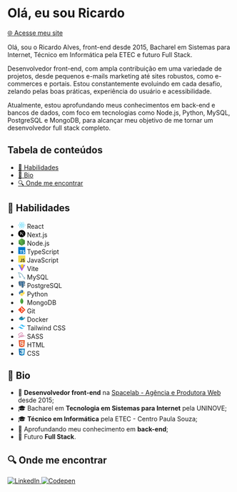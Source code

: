 # Olá, eu sou Ricardo <img src="https://media.giphy.com/media/hvRJCLFzcasrR4ia7z/giphy.gif" width="32" alt="" aria-hidden="true">

[🌐 Acesse meu site](https://ricardospalves.github.io/)

Olá, sou o Ricardo Alves, front-end desde 2015, Bacharel em Sistemas para Internet, Técnico em Informática pela ETEC e futuro Full Stack.

Desenvolvedor front-end, com ampla contribuição em uma variedade de projetos, desde pequenos e-mails marketing até sites robustos, como e-commerces e portais. Estou constantemente evoluindo em cada desafio, zelando pelas boas práticas, experiência do usuário e acessibilidade.

Atualmente, estou aprofundando meus conhecimentos em back-end e bancos de dados, com foco em tecnologias como Node.js, Python, MySQL, PostgreSQL e MongoDB, para alcançar meu objetivo de me tornar um desenvolvedor full stack completo.

## Tabela de conteúdos

- [🦾 Habilidades](#-habilidades)
- [📜 Bio](#-bio)
- [🔍 Onde me encontrar](#-onde-me-encontrar)

## 🦾 Habilidades

- <img src="https://raw.githubusercontent.com/devicons/devicon/master/icons/react/react-original.svg" width="16" alt="" aria-hidden="true"> React
- <img src="https://raw.githubusercontent.com/devicons/devicon/master/icons/nextjs/nextjs-original.svg" width="16" alt="" aria-hidden="true"> Next.js
- <img src="https://raw.githubusercontent.com/devicons/devicon/master/icons/nodejs/nodejs-original.svg" width="16" alt="" aria-hidden="true"> Node.js
- <img src="https://raw.githubusercontent.com/devicons/devicon/master/icons/typescript/typescript-original.svg" width="16" alt="" aria-hidden="true"> TypeScript
- <img src="https://raw.githubusercontent.com/devicons/devicon/master/icons/javascript/javascript-original.svg" width="16" alt="" aria-hidden="true"> JavaScript
- <img src="https://raw.githubusercontent.com/devicons/devicon/master/icons/vitejs/vitejs-original.svg" width="16" alt="" aria-hidden="true"> Vite
- <img src="https://raw.githubusercontent.com/devicons/devicon/master/icons/mysql/mysql-original.svg" width="16" alt="" aria-hidden="true"> MySQL
- <img src="https://raw.githubusercontent.com/devicons/devicon/master/icons/postgresql/postgresql-original.svg" width="16" alt="" aria-hidden="true"> PostgreSQL
- <img src="https://raw.githubusercontent.com/devicons/devicon/master/icons/python/python-original.svg" width="16" alt="" aria-hidden="true"> Python
- <img src="https://raw.githubusercontent.com/devicons/devicon/master/icons/mongodb/mongodb-original.svg" width="16" alt="" aria-hidden="true"> MongoDB
- <img src="https://raw.githubusercontent.com/devicons/devicon/master/icons/git/git-original.svg" width="16" alt="" aria-hidden="true"> Git
- <img src="https://raw.githubusercontent.com/devicons/devicon/master/icons/docker/docker-original.svg" width="16" alt="" aria-hidden="true"> Docker
- <img src="https://raw.githubusercontent.com/devicons/devicon/master/icons/tailwindcss/tailwindcss-original.svg" width="16" alt="" aria-hidden="true"> Tailwind CSS
- <img src="https://raw.githubusercontent.com/devicons/devicon/master/icons/sass/sass-original.svg" width="16" alt="" aria-hidden="true"> SASS
- <img src="https://raw.githubusercontent.com/devicons/devicon/master/icons/html5/html5-original.svg" width="16" alt="" aria-hidden="true"> HTML
- <img src="https://raw.githubusercontent.com/devicons/devicon/master/icons/css3/css3-original.svg" width="16" alt="" aria-hidden="true"> CSS

## 📜 Bio

- 💼 **Desenvolvedor front-end** na [Spacelab - Agência e Produtora Web](https://spacelab.com.br/) desde 2015;
- 🎓 Bacharel em **Tecnologia em Sistemas para Internet** pela UNINOVE;
- 🎓 **Técnico em Informática** pela ETEC - Centro Paula Souza;
- 🌱 Aprofundando meu conhecimento em **back-end**;
- 🚀 Futuro **Full Stack**.

## 🔍 Onde me encontrar

<a href="https://www.linkedin.com/in/ricardospalves/" aria-label="Meu perfil no LinkedIn">
  <img src="https://img.shields.io/badge/LinkedIn-%230077B5.svg?&style=for-the-badge&logo=linkedin&logoColor=white" alt="LinkedIn">
</a>

<a href="https://codepen.io/ricardospalves" aria-label="Meu perfil no LinkedIn">
  <img src="https://img.shields.io/badge/Codepen-%23000.svg?&style=for-the-badge&logo=codepen&logoColor=white" alt="Codepen">
</a>
